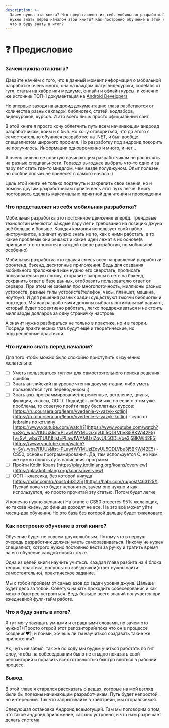 ```yaml
---
description: >-
  Зачем нужна эта книга? Что представляет из себя мобильная разработка? Что
  нужно знать перед началом этой книги? Как построено обучение в этой книге? И
  что я буду знать в итог?
---
```


# ❓ Предисловие

### Зачем нужна эта книга?

Давайте начнём с того, что в данный момент информация о мобильной разработке очень много, она на каждом шагу: видеоуроки, codelabs от гугл, статьи на хабре или медиуме, онлайн и офлайн курсы, и конечно же источник ТОП-1 документация на [Android Developers](https://developer.android.com)

Но впервые заходя на андроид документацию глаза разбегаются от количества разных вкладок, библиотек, статей, кодлабсов, видеоуроков, курсов. И это всего лишь просто официальный сайт.

В этой книге я просто хочу облегчить путь всем начинающим андроид разработчикам, коим и я был. Но хочу оговориться, что до этого я самостоятельно обучился разработке на .NET, и был вообще специалистом широкого профиля. Но разработку под андроид покорить не получилось. Информации одновременно и много, и нет...&#x20;

Я очень сильно не советую начинающим разработчикам не распылять на разные специальности. Гораздо выгоднее выбрать что-то одно и за пару лет стать где-то миддлом, чем везде полуджуном. Опыт полезен, но особой пользы не принесёт с самого начала  :)

Цель этой книги не только подтянуть и закрепить свои знания, но и помочь другим разработчикам пройти весь этот путь легче. Книгу постораюсь сделать максимально приятной для чтения и прохождения

### Что представляет из себя мобильная разработка?

Мобильная разработка это постоянное движение вперёд. Трендовые технологии меняются каждые пару лет и требования на позицию джуна всё больше и больше. Каждая комания использует свой набор инструментов, а значит нужно знать не то, как с ними работать, а то какие проблемы они решают и какие идеи лежат в их основе(в принципе это относится к каждой сфере разработки, но мобильной особенно)

Мобильная разработка это эдакая смесь всех направлений разработки: фронтенд, бэкенд, десктопные приложения. Ведь для создания мобильного приложения нам нужно его сверстать, прописать пользовательскую логику, отправить запросы в сеть на бэкенд, сохранить ответ в базе данных, отобразить пользователю ответ от сервера. При этом не забывая про многопоточность, миллионы разных устройств, разные типы устройств(телефон, часы, планшет, машина, ноутбук). И для решения разных задач существуют тысячи библиотек и подходов. Мы как разработчики должны выбрать оптимальный вариант, который будет эффективно работать, легко поддреживаться и не стоить миллиарды долларов за одну страничку настроек.

А значит нужно разбираться не только в практике, но и в теории. Посреди практических глав будут ещё и теоретические, но подкреплённые практикой.

### Что нужно знать перед началом?

Для того чтобы можно было спокойно приступить к изучению желательно:

* [ ] Уметь пользоваться гуглом для самостоятельного поиска решения ошибок
* [ ] Знать английский на уровне чтения документации, либо уметь пользоваться гугл переводчиком :)
* [ ] Знать азы программирование(переменные, ветвление, циклы, функции, классы, ООП). Подойдёт любой язк, но если с этим уже проблемы, то советую пройти пару бесплатных курсов:\
  [https://ru.coursera.org/learn/vvedenie-v-yazyk-kotlin](https://ru.coursera.org/learn/vvedenie-v-yazyk-kotlin) - курс от jetbrains по котлину\
  [https://www.youtube.com/watch?](https://www.youtube.com/watch?v=Sy\_wba7l1UU\&list=PLawfWYMUziZqyUL5QDLVbe3j5BKWj42E5)[v=Sy\_wba7l1UU\&list=PLawfWYMUziZqyUL5QDLVbe3j5BKWj42E5](https://www.youtube.com/watch?v=Sy\_wba7l1UU\&list=PLawfWYMUziZqyUL5QDLVbe3j5BKWj42E5) - CS50, основы программирования. Да, там используется С, но нам же нужно понять суть написания программ&#x20;
* [ ] Пройти Kotlin Koans [https://play.kotlinlang.org/koans/overview](https://play.kotlinlang.org/koans/overview)
* [ ] ООП - классика, без которой никуда [https://habr.com/ru/post/463125/](https://habr.com/ru/post/463125/). Пускай пока что будет непонятно, зачем оно нужно и как используется, но просто прочитай эту статью. Потом будет легче

И конечно нужно желание) На этапе с CS50 отсеется 95% желающих, но такова жизнь, до финиша доходят не все. На это всё может уйти месяц-два обучения. Но это база без которой дальше будет тяжеловато

### Как построено обучение в этой книге?

Обучение будет не совсем дружелюбным. Потому что в первую очередь разработчик должен уметь саморазвиваться. Никому не нужен специалист, котрого нужно постоянно вести за ручку и тратить время на его обучение каждой новой штуке.

Одна из целей книги научить учиться. Каждая глава разбита на 4 блока: теория, практика, вопросы со звёздочкой(ответ нужно найти самостоятельно), практическое задание.

Мы с тобой пройдём от самых азов до задач уровня джуна. Дальше будет дело за тобой. Советую начать проходить собеседования и как можно быстрее устроиться. Ведь больше всего знаний получается при ежедневной фулл-тайм работе.

### Что я буду знать в итоге?

Я тут могу закидать умными и страшными словами, но зачем это нужно?) Просто открой этот репозиторий(пока что он в процессе создания♥), и пойми, хочешь ли ты научиться создавать такие же приложения?

Ах, чуть не забыл, так же по ходу мы будем учиться работать по гит флоу, чтобы на собеседовании было не стыдно показать свой репозиторий и поразить всех готовностью быстро влиться в рабочий процесс.

### Вывод

В этой главе я старался рассказать о вещах, которые на мой взгляд были бы полезны начинающим разработчикам. Путь будет непростой, но интересный. Так что запрыгивайте в хайптрейн, мы отправляемся.&#x20;

Следующая остановка Андроид всемогущий. Там мы поговорим о том, что такое андроид приложение, как оно устроено, и что нам разрешает делать система.
